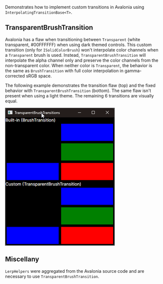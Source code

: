Demonstrates how to implement custom transitions in Avalonia using `InterpolatingTransitionBase<T>`.

## TransparentBrushTransition

Avalonia has a flaw when transitioning between `Transparent` (white transparent, #00FFFFFF) when using dark themed controls. This custom transition (only for `ISolidColorBrush`) won't interpolate color channels when a `Transparent` brush is used. Instead, `TransparentBrushTransition` will interpolate the alpha channel only and preserve the color channels from the non-transparent color. When neither color is `Transparent`, the behavior is the same as `BrushTransition` with full color interpolation in gamma-corrected sRGB space.

The following example demonstrates the transition flaw (top) and the fixed behavior with `TransparentBrushTransition` (bottom). The same flaw isn't present when using a light theme. The remaining 6 transitions are visually equal.

![TransparentBrushTransitions Screencapture](Assets/transparentbrushtransitions.gif)

## Miscellany

`LerpHelpers` were aggregated from the Avalonia source code and are necessary to use `TransparentBrushTransition`.
